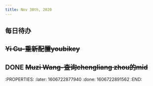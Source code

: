 ```yaml
---
title: Nov 30th, 2020
---
```


## **每日待办**
## ~~Yi Gu-重新配置youbikey~~
## DONE ~~Muzi Wang-查询chengliang zhou的mid~~
:PROPERTIES:
:later: 1606722877940
:done: 1606722891562
:END:
